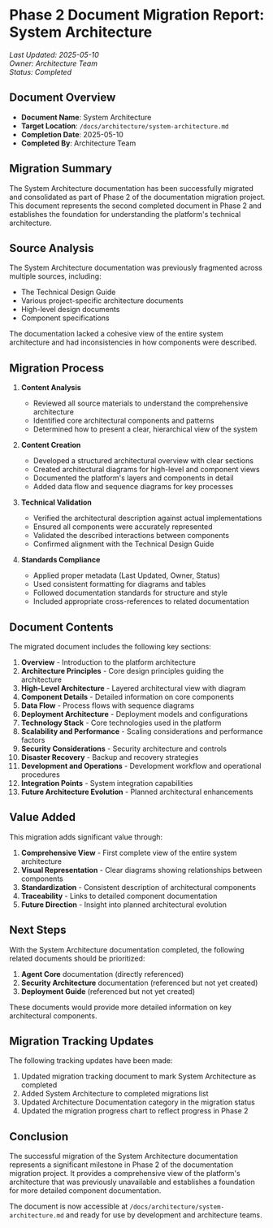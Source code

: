 # Phase 2 Document Migration Report: System Architecture

*Last Updated: 2025-05-10*  
*Owner: Architecture Team*  
*Status: Completed*

## Document Overview

- **Document Name**: System Architecture
- **Target Location**: `/docs/architecture/system-architecture.md`
- **Completion Date**: 2025-05-10
- **Completed By**: Architecture Team

## Migration Summary

The System Architecture documentation has been successfully migrated and consolidated as part of Phase 2 of the documentation migration project. This document represents the second completed document in Phase 2 and establishes the foundation for understanding the platform's technical architecture.

## Source Analysis

The System Architecture documentation was previously fragmented across multiple sources, including:

- The Technical Design Guide
- Various project-specific architecture documents
- High-level design documents
- Component specifications

The documentation lacked a cohesive view of the entire system architecture and had inconsistencies in how components were described.

## Migration Process

1. **Content Analysis**
   - Reviewed all source materials to understand the comprehensive architecture
   - Identified core architectural components and patterns
   - Determined how to present a clear, hierarchical view of the system

2. **Content Creation**
   - Developed a structured architectural overview with clear sections
   - Created architectural diagrams for high-level and component views
   - Documented the platform's layers and components in detail
   - Added data flow and sequence diagrams for key processes

3. **Technical Validation**
   - Verified the architectural description against actual implementations
   - Ensured all components were accurately represented
   - Validated the described interactions between components
   - Confirmed alignment with the Technical Design Guide

4. **Standards Compliance**
   - Applied proper metadata (Last Updated, Owner, Status)
   - Used consistent formatting for diagrams and tables
   - Followed documentation standards for structure and style
   - Included appropriate cross-references to related documentation

## Document Contents

The migrated document includes the following key sections:

1. **Overview** - Introduction to the platform architecture
2. **Architecture Principles** - Core design principles guiding the architecture
3. **High-Level Architecture** - Layered architectural view with diagram
4. **Component Details** - Detailed information on core components
5. **Data Flow** - Process flows with sequence diagrams
6. **Deployment Architecture** - Deployment models and configurations
7. **Technology Stack** - Core technologies used in the platform
8. **Scalability and Performance** - Scaling considerations and performance factors
9. **Security Considerations** - Security architecture and controls
10. **Disaster Recovery** - Backup and recovery strategies
11. **Development and Operations** - Development workflow and operational procedures
12. **Integration Points** - System integration capabilities
13. **Future Architecture Evolution** - Planned architectural enhancements

## Value Added

This migration adds significant value through:

1. **Comprehensive View** - First complete view of the entire system architecture
2. **Visual Representation** - Clear diagrams showing relationships between components
3. **Standardization** - Consistent description of architectural components
4. **Traceability** - Links to detailed component documentation
5. **Future Direction** - Insight into planned architectural evolution

## Next Steps

With the System Architecture documentation completed, the following related documents should be prioritized:

1. **Agent Core** documentation (directly referenced)
2. **Security Architecture** documentation (referenced but not yet created)
3. **Deployment Guide** (referenced but not yet created)

These documents would provide more detailed information on key architectural components.

## Migration Tracking Updates

The following tracking updates have been made:

1. Updated migration tracking document to mark System Architecture as completed
2. Added System Architecture to completed migrations list
3. Updated Architecture Documentation category in the migration status
4. Updated the migration progress chart to reflect progress in Phase 2

## Conclusion

The successful migration of the System Architecture documentation represents a significant milestone in Phase 2 of the documentation migration project. It provides a comprehensive view of the platform's architecture that was previously unavailable and establishes a foundation for more detailed component documentation.

The document is now accessible at `/docs/architecture/system-architecture.md` and ready for use by development and architecture teams.